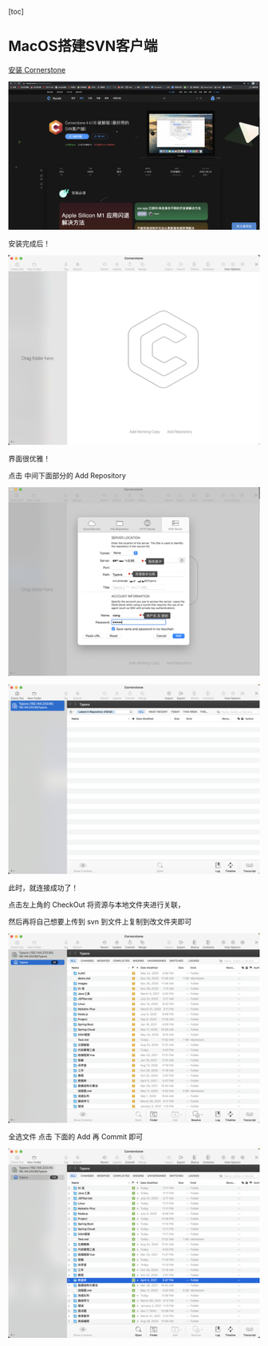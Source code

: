 [toc]

# MacOS搭建SVN客户端

[安装 Cornerstone](https://www.macwk.com/soft/cornerstone-4)

<img src="images/image-20210408224524271.png" alt="image-20210408224524271"  />

安装完成后！

![image-20210408224702164](images/image-20210408224702164.png)

界面很优雅！

点击 中间下面部分的 Add Repository

![image-20210408225011174](images/image-20210408225011174.png)

![image-20210408230252638](images/image-20210408230252638.png)

此时，就连接成功了！

点击左上角的 CheckOut 将资源与本地文件夹进行关联，

然后再将自己想要上传到 svn 到文件上复制到改文件夹即可

![image-20210408230657541](images/image-20210408230657541.png)

全选文件 点击 下面的 Add   再  Commit 即可

![image-20210408231628844](images/image-20210408231628844.png)

